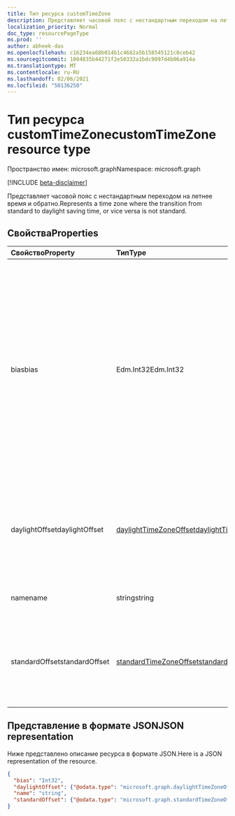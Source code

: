 ```yaml
---
title: Тип ресурса customTimeZone
description: Представляет часовой пояс c нестандартным переходом на летнее время и обратно.
localization_priority: Normal
doc_type: resourcePageType
ms.prod: ''
author: abheek-das
ms.openlocfilehash: c16234ea68b014b1c4682a5b158545121c0ceb42
ms.sourcegitcommit: 1004835b44271f2e50332a1bdc9097d4b06a914a
ms.translationtype: MT
ms.contentlocale: ru-RU
ms.lasthandoff: 02/06/2021
ms.locfileid: "50136250"
---
```

# <a name="customtimezone-resource-type"></a><span data-ttu-id="8e551-103">Тип ресурса customTimeZone</span><span class="sxs-lookup"><span data-stu-id="8e551-103">customTimeZone resource type</span></span>

<span data-ttu-id="8e551-104">Пространство имен: microsoft.graph</span><span class="sxs-lookup"><span data-stu-id="8e551-104">Namespace: microsoft.graph</span></span>

[!INCLUDE [beta-disclaimer](../../includes/beta-disclaimer.md)]

<span data-ttu-id="8e551-105">Представляет часовой пояс c нестандартным переходом на летнее время и обратно.</span><span class="sxs-lookup"><span data-stu-id="8e551-105">Represents a time zone where the transition from standard to daylight saving time, or vice versa is not standard.</span></span>


## <a name="properties"></a><span data-ttu-id="8e551-106">Свойства</span><span class="sxs-lookup"><span data-stu-id="8e551-106">Properties</span></span>
| <span data-ttu-id="8e551-107">Свойство</span><span class="sxs-lookup"><span data-stu-id="8e551-107">Property</span></span>     | <span data-ttu-id="8e551-108">Тип</span><span class="sxs-lookup"><span data-stu-id="8e551-108">Type</span></span>   |<span data-ttu-id="8e551-109">Описание</span><span class="sxs-lookup"><span data-stu-id="8e551-109">Description</span></span>|
|:---------------|:--------|:----------|
| <span data-ttu-id="8e551-110">bias</span><span class="sxs-lookup"><span data-stu-id="8e551-110">bias</span></span> | <span data-ttu-id="8e551-111">Edm.Int32</span><span class="sxs-lookup"><span data-stu-id="8e551-111">Edm.Int32</span></span> | <span data-ttu-id="8e551-112">Смещение времени часового пояса относительно времени в формате UTC.</span><span class="sxs-lookup"><span data-stu-id="8e551-112">The time offset of the time zone from Coordinated Universal Time (UTC).</span></span> <span data-ttu-id="8e551-113">Это значение представлено в минутах.</span><span class="sxs-lookup"><span data-stu-id="8e551-113">This value is in minutes.</span></span> <span data-ttu-id="8e551-114">Часовые пояса с положительным смещением от UTC опережают время UTC, а с отрицательным смещением — отстают от него.</span><span class="sxs-lookup"><span data-stu-id="8e551-114">Time zones that are ahead of UTC have a positive offset; time zones that are behind UTC have a negative offset.</span></span>|
| <span data-ttu-id="8e551-115">daylightOffset</span><span class="sxs-lookup"><span data-stu-id="8e551-115">daylightOffset</span></span> | [<span data-ttu-id="8e551-116">daylightTimeZoneOffset</span><span class="sxs-lookup"><span data-stu-id="8e551-116">daylightTimeZoneOffset</span></span>](daylighttimezoneoffset.md) | <span data-ttu-id="8e551-117">Определяет, когда в часовом поясе осуществляется переход со стандартного времени на летнее.</span><span class="sxs-lookup"><span data-stu-id="8e551-117">Specifies when the time zone switches from standard time to daylight saving time.</span></span> |
| <span data-ttu-id="8e551-118">name</span><span class="sxs-lookup"><span data-stu-id="8e551-118">name</span></span> | <span data-ttu-id="8e551-119">string</span><span class="sxs-lookup"><span data-stu-id="8e551-119">string</span></span> | <span data-ttu-id="8e551-120">Имя настраиваемого часового пояса.</span><span class="sxs-lookup"><span data-stu-id="8e551-120">The name of the custom time zone.</span></span> |
| <span data-ttu-id="8e551-121">standardOffset</span><span class="sxs-lookup"><span data-stu-id="8e551-121">standardOffset</span></span> | [<span data-ttu-id="8e551-122">standardTimeZoneOffset</span><span class="sxs-lookup"><span data-stu-id="8e551-122">standardTimeZoneOffset</span></span>](standardtimezoneoffset.md) | <span data-ttu-id="8e551-123">Определяет, когда в часовом поясе осуществляется переход с летнего времени на стандартное.</span><span class="sxs-lookup"><span data-stu-id="8e551-123">Specifies when the time zone switches from daylight saving time to standard time.</span></span> |


## <a name="json-representation"></a><span data-ttu-id="8e551-124">Представление в формате JSON</span><span class="sxs-lookup"><span data-stu-id="8e551-124">JSON representation</span></span>

<span data-ttu-id="8e551-125">Ниже представлено описание ресурса в формате JSON.</span><span class="sxs-lookup"><span data-stu-id="8e551-125">Here is a JSON representation of the resource.</span></span>

<!-- {
  "blockType": "resource",
  "optionalProperties": [

  ],
  "@odata.type": "microsoft.graph.customTimeZone"
}-->

```json
{
  "bias": "Int32",
  "daylightOffset": {"@odata.type": "microsoft.graph.daylightTimeZoneOffset"},
  "name": "string",
  "standardOffset": {"@odata.type": "microsoft.graph.standardTimeZoneOffset"}
}

```

<!-- uuid: 8fcb5dbc-d5aa-4681-8e31-b001d5168d79
2015-10-25 14:57:30 UTC -->
<!--
{
  "type": "#page.annotation",
  "description": "customTimeZone resource",
  "keywords": "",
  "section": "documentation",
  "tocPath": "",
  "suppressions": []
}
-->


